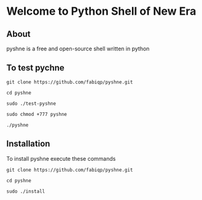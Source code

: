 # Welcome to Python Shell of New Era
## About
pyshne is a free and open-source shell written in python
## To test pychne
`git clone https://github.com/fabiqp/pyshne.git`

`cd pyshne`

`sudo ./test-pyshne`

`sudo chmod +777 pyshne`

`./pyshne`
## Installation 
To install pyshne execute these commands

`git clone https://github.com/fabiqp/pyshne.git`

`cd pyshne`

`sudo ./install`
